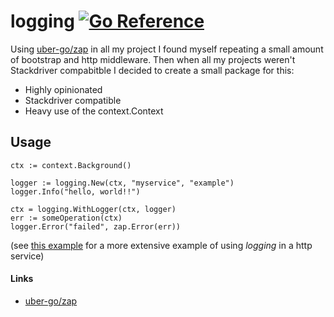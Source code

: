 # logging [![Go Reference][go-ref-image]][go-ref]

Using [uber-go/zap][zap] in all my project I found myself repeating a small amount of bootstrap and http middleware. Then when all my projects weren't Stackdriver compabitble I decided to create a small package for this:

- Highly opinionated
- Stackdriver compatible
- Heavy use of the context.Context

## Usage

```golang
ctx := context.Background()

logger := logging.New(ctx, "myservice", "example")
logger.Info("hello, world!!")

ctx = logging.WithLogger(ctx, logger)
err := someOperation(ctx)
logger.Error("failed", zap.Error(err))
```
(see [this example](./cmd/example/main.go) for a more extensive example of using _logging_ in a http service)

#### Links

- [uber-go/zap][zap]

[go-ref-image]: https://pkg.go.dev/badge/github.com/koenbollen/logging.svg
[go-ref]: https://pkg.go.dev/github.com/koenbollen/logging
[zap]: https://github.com/uber-go/zap
